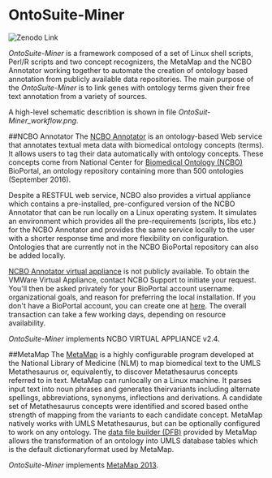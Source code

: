 # OntoSuite-Miner

![Zenodo Link](https://zenodo.org/badge/DOI/10.5281/zenodo.819726.svg)

*OntoSuite-Miner* is a framework composed of a set of Linux shell scripts, Perl/R scripts and two concept recognizers, the MetaMap and the NCBO Annotator working together to automate the creation of ontology based annotation from publicly available data repositories. The main purpose of the *OntoSuite-Miner* is to link genes with ontology terms given their free text annotation from a variety of sources. 

A high-level schematic describtion is shown in file *OntoSuit-Miner_workflow.png*. 


##NCBO Annotator
The [NCBO Annotator](https://bioportal.bioontology.org/annotator) is an ontology-based Web service that annotates textual meta data with biomedical ontology concepts (terms). It allows users to tag their data automatically with ontology concepts. These concepts come from National Center for [Biomedical Ontology (NCBO)](https://bioportal.bioontology.org/ontologies) BioPortal, an ontology repository containing more than 500 ontologies (September 2016). 

Despite a RESTFUL web service, NCBO also provides a virtual appliance which contains a pre-installed, pre-configured version of the NCBO Annotator that can be run locally on a Linux operating system. It simulates an environment which provides all the pre-requirements (scripts, libs etc.) for the NCBO Annotator and provides the same service locally to the user with a shorter response time and more flexibility on configuration. Ontologies that are currently not in the NCBO BioPortal repository can also be added locally.

[NCBO Annotator virtual appliance](https://www.bioontology.org/wiki/index.php/Category:NCBO_Virtual_Appliance) is not publicly available. To obtain the VMWare Virtual Appliance, contact NCBO Support to initiate your request. You'll then be asked privately for your BioPortal account username. organizational goals, and reason for preferring the local installation. If you don't have a BioPortal account, you can create one at [here](http://bit.ly/bioportal-account). The overall transaction can take a few working days, depending on resource availability.


*OntoSuite-Miner* implements NCBO VIRTUAL APPLIANCE v2.4.

##MetaMap
The [MetaMap](https://metamap.nlm.nih.gov/) is a highly configurable program developed at the National Library of Medicine (NLM) to map biomedical text to the UMLS Metathesaurus or, equivalently, to discover Metathesaurus concepts referred to in text. MetaMap can runlocally on a Linux machine. It parses input text into noun phrases and generates theirvariants including alternate spellings, abbreviations, synonyms, inflections and derivations. A candidate set of Metathesaurus concepts were identified and scored based onthe strength of mapping from the variants to each candidate concept. MetaMap natively works with UMLS Metathesaurus, but can be optionally configured to work on any ontology. The [data file builder (DFB)](https://metamap.nlm.nih.gov/DataFileBuilder.shtml) provided by MetaMap allows the transformation of an ontology into UMLS database tables which is the default dictionaryformat used by MetaMap.


*OntoSuite-Miner* implements [MetaMap 2013](https://metamap.nlm.nih.gov/Docs/Metamap13_Usage.shtml).
